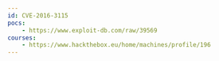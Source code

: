 ```yaml
---
id: CVE-2016-3115
pocs:
    - https://www.exploit-db.com/raw/39569
courses:
    - https://www.hackthebox.eu/home/machines/profile/196
---
```

